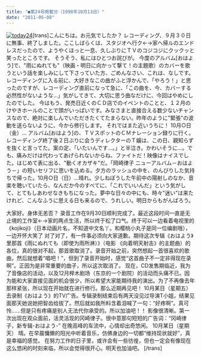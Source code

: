 ```yaml
---
title: "●第24号掲載分（1998年10月13日）"
date: "2011-05-08"
---
```


[![today24](images/today24.jpg)](https://forritz.org/home/wp-content/uploads/2011/05/today24.jpg)\[trans\]こんにちは。お元気でしたか？ レコーディング、９月３０日に無事、終了しました。ここしばらくは、スタジオへ行ク←→家へ帰ルのエンドレスだったので、ようやくほっと一息、久しぶりにＴＶのコジコジにクックッと笑ったところです。 そうそう、私にはひとつお詫びが。 今度のアルバム\[おはよう\]で、"雨にぬれても"（映画・明日に向かって撃て！の主題歌）のカバーを歌うという話を楽しみにして下さっていた方、ごめんなさい、これは、なしです。レコーディングに入る前に、大好きなこの曲がふと浮かんで、「やろう！」と思ったのですが、レコーディング直前になって急に、「この曲を、今、カバーする必然性がないような…」気がしてきて、大切に思う曲なだけに、今回はやめにしたのでした。 今はもう、発売日近くのＣＤ店でのイベントのことと、１２月のけやきホールのことで頭がいっぱいです。みなさまと直接合える数少ないチャンスなので、絶対に楽しんでいただきたくてたまらない。昨年のように"緊張"の波動を送らないように、今から修行します。 それではまた近いうちに！ 10月○日（金）… アルバム\[おはよう\]の、ＴＶスポットのＣＭナレーション録りに行く。レコーディング終了後２日ぶりに会うディレクターのＴ嬢は、この日、親知らずを抜くと言ってた。案の定、「いたいんです…。」と半泣き。かわいそうに…。でも、痛みだけは代わってあげられないからね、ファイトだ！映像はナイスでした。はじめて表に出る、"動くオカザキ"だ。「岡崎律子 ニューアルバム－おはよう－」の短いセリフに思いを込める。夕方のラッシュの中を、のんびりした気持ちで帰った。10月○日（日）…晴れ。少しねぼうした午前中の陽射しのなか、音楽を聴いていたら、なんだか今のすべてに、「これでいいんだ」という気がして、とてもしあわせなきもちになった。夢中な日々の中にも、時々"迷い"は来たけれど、こんなふうに思える日も来るので、うれしい。明日からもがんばろう。

大家好。身体无恙否？ 录音工作在9月30日顺利完成了。最近这段时间一直是无止境的工作室←→家的两点生活，所以终于松了口气。终于可以一边看着电视里的《kojikoji》（日本动画片名，不知道中文名丫。和樱桃小丸子是同一位编剧哦），一边开怀大笑了 对了对了，有一件事必须向大家道歉。期待这次专辑《おはよう》里那首《雨にぬれても（即使为雨所淋）》（电影 《向着明天射击》的主题曲）的各位，真的很对不起，那首歌取消了。录音开始之前，突然想起一首很喜欢的歌曲，然后就想着“唱吧！”，但到了录音开始时，感觉“这首曲子不一定非得现在录啊”。正因为是非常重要的曲子，所以这次取消了。 现在，CD发售期临近，我为了音像店的活动，以及12月榉木剧场（东京的一个剧院）的活动而头痛不已。因为能和大家直接见面的机会很少，所以希望大家能期待我的演出。为了不再像去年那样紧张，所以现在开始就在进行修行。那么近期再见吧！ 10月某日（星期五） 去录制《おはよう》的TV广告。专辑录制结束后有两天没见过导演T小姐，结果见面那天她说她把智齿给拔了。然后就如我所料含着泪喊了一句：“好疼啊”。真可怜……但是只有疼痛是别人无法代你承受的。所以加油吧！！ 影像很清晰。第一次出现在观众面前，活灵活现的冈崎律子。很中意那句短短的广告词：“冈崎律子，新专辑-おはよう-” 在晚高峰的车流中，心情却出奇悠闲。 10月某日（星期天） 晴。在早晨慵懒的阳光中听着音乐，仿佛身边的一切都“维持现状就好”，真是幸福的感觉。 在努力工作的日子里，或许会有一些彷徨，但也一定会有像现在这么悠闲的时刻来临，所以会觉得很开心。明天也加油吧。 \[/trans\]

